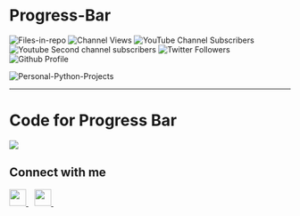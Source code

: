 <h1>Progress-Bar</h1>

![Files-in-repo](https://img.shields.io/github/directory-file-count/KrishGaur1354/Personal-Python-Projects)
![Channel Views](https://img.shields.io/youtube/channel/views/UC1x1aok5Ji52Dw6G8_GN59Q?style=social)
![YouTube Channel Subscribers](https://img.shields.io/youtube/channel/subscribers/UC1x1aok5Ji52Dw6G8_GN59Q?style=social)
![Youtube Second channel subscribers](https://img.shields.io/youtube/channel/subscribers/UChVQCKleV_WKpQkPu_8nozw?style=social)
![Twitter Followers](https://img.shields.io/twitter/follow/ThatOneKrish?style=social)
![Github Profile](https://img.shields.io/github/followers/KrishGaur1354?style=social)

![Personal-Python-Projects](https://socialify.git.ci/KrishGaur1354/Personal-Python-Projects/image?font=Source%20Code%20Pro&language=1&name=1&owner=1&pattern=Circuit%20Board&theme=Dark)

---

<h1>Code for Progress Bar</h1>
<img src="https://github.com/KrishGaur1354/Python-Projects-for-Beginners/blob/main/Progress-Bar/Code-Bar.png" >

## Connect with me
  <a href="https://twitter.com/ThatOneKrish">
    <img width="30px" src="https://www.vectorlogo.zone/logos/twitter/twitter-official.svg" />
  </a>&ensp;
   <a href="https://www.instagram.com/ThatOneKrish/">
    <img width="30px" src="https://www.vectorlogo.zone/logos/instagram/instagram-icon.svg" />
  </a>&ensp;

